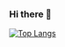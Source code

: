 ### Hi there 👋


[![Top Langs](https://github-readme-stats.vercel.app/api/top-langs/?username=Anhbman&layout=compact)](https://github.com/anuraghazra/github-readme-stats)
